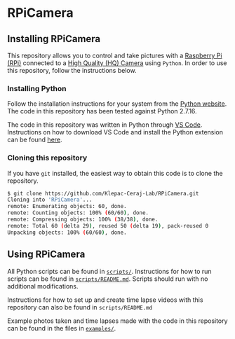 # RPiCamera

## Installing RPiCamera
This repository allows you to control and take pictures with a [Raspberry Pi (RPi)](https://www.raspberrypi.org/) connected to a [High Quality (HQ) Camera](https://www.raspberrypi.org/products/raspberry-pi-high-quality-camera/) using `Python`. In order to use this repository, follow the instructions below.

### Installing Python
Follow the installation instructions for your system from the [Python website](https://www.python.org/downloads/). The code in this repository has been tested against Python 2.7.16.

The code in this repository was written in Python through [VS Code](https://code.visualstudio.com/). Instructions on how to download VS Code and install the Python extension can be found [here](https://code.visualstudio.com/docs/python/python-tutorial).

### Cloning this repository
If you have `git` installed, the easiest way to obtain this code is to clone the repository.

```sh
$ git clone https://github.com/Klepac-Ceraj-Lab/RPiCamera.git
Cloning into 'RPiCamera'...
remote: Enumerating objects: 60, done.
remote: Counting objects: 100% (60/60), done.
remote: Compressing objects: 100% (38/38), done.
remote: Total 60 (delta 29), reused 50 (delta 19), pack-reused 0
Unpacking objects: 100% (60/60), done.
```

## Using RPiCamera
All Python scripts can be found in [`scripts/`](scripts). Instructions for how to run scripts can be found in [`scripts/README.md`](scripts/README.md). Scripts should run with no additional modifications.

Instructions for how to set up and create time lapse videos with this repository can also be found in `scripts/README.md`

Example photos taken and time lapses made with the code in this repository can be found in the files in [`examples/`](examples).